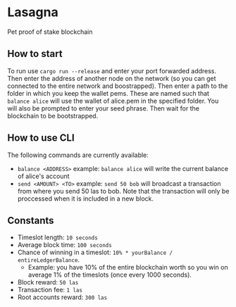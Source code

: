 # Lasagna 
Pet proof of stake blockchain
## How to start
To run use `cargo run --release` and enter your port forwarded address.
Then enter the address of another node on the network (so you can get connected to the entire network and boostrapped).
Then enter a path to the folder in which you keep the wallet pems. These are named such that `balance alice` will use the wallet of alice.pem in the specified folder.
You will also be prompted to enter your seed phrase.
Then wait for the blockchain to be bootstrapped.

## How to use CLI
The following commands are currently available:
- `balance <ADDRESS>` example: `balance alice` will write the current balance of alice's account 
- `send <AMOUNT> <TO>` example: `send 50 bob` will broadcast a transaction from where you send 50 las to bob. Note that the transaction will only be proccessed when it is included in a new block.

## Constants
- Timeslot length: `10 seconds`
- Average block time: `100 seconds`
- Chance of winning in a timeslot: `10% * yourBalance / entireLedgerBalance`. 
    - Example: you have 10% of the entire blockchain worth so you win on average 1% of the timeslots (once every 1000 seconds).
- Block reward: `50 las`
- Transaction fee: `1 las`
- Root accounts reward: `300 las`